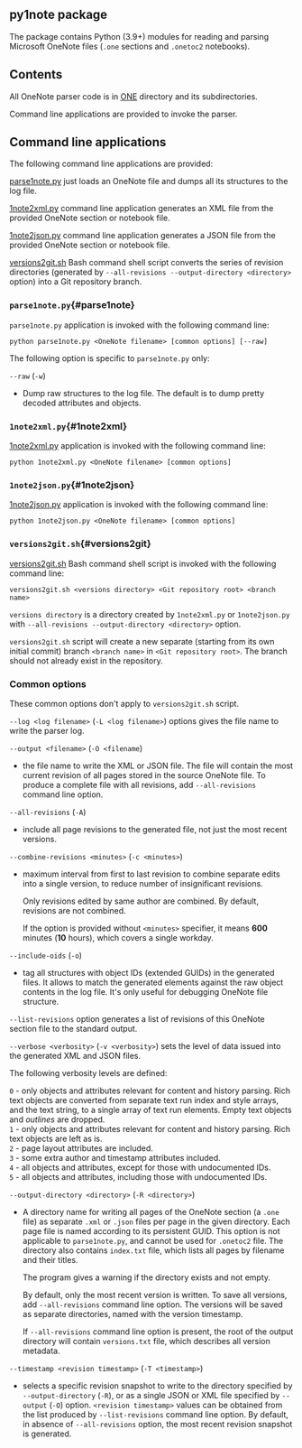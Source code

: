 py1note package
---------------

The package contains Python (3.9+) modules for reading and parsing Microsoft OneNote files (`.one` sections and `.onetoc2` notebooks).

## Contents

All OneNote parser code is in [ONE](ONE/README.md) directory and its subdirectories.

Command line applications are provided to invoke the parser.

## Command line applications

The following command line applications are provided:

[parse1note.py](#parse1note) just loads an OneNote file and dumps all its structures to the log file.

[1note2xml.py](#1note2xml) command line application generates an XML file from the provided OneNote section or notebook file.

[1note2json.py](#1note2json) command line application generates a JSON file from the provided OneNote section or notebook file.

[versions2git.sh](#versions2git) Bash command shell script converts the series of revision directories
(generated by `--all-revisions --output-directory <directory>` option) into a Git repository branch.

### `parse1note.py`{#parse1note}

`parse1note.py` application is invoked with the following command line:

```
python parse1note.py <OneNote filename> [common options] [--raw]
```

The following option is specific to `parse1note.py` only:

`--raw` (`-w`)
- Dump raw structures to the log file. The default is to dump pretty decoded attributes and objects.

### `1note2xml.py`{#1note2xml}

[1note2xml.py](1note2xml.py) application is invoked with the following command line:

```
python 1note2xml.py <OneNote filename> [common options]
```

### `1note2json.py`{#1note2json}

[1note2json.py](1note2json.py) application is invoked with the following command line:

```
python 1note2json.py <OneNote filename> [common options]
```

### `versions2git.sh`{#versions2git}

[versions2git.sh](versions2git.sh) Bash command shell script is invoked with the following command line:

```
versions2git.sh <versions directory> <Git repository root> <branch name>
```

`versions directory` is a directory created by `1note2xml.py` or `1note2json.py` with
`--all-revisions --output-directory <directory>` option.

`versions2git.sh` script will create a new separate (starting from its own initial commit) branch `<branch name>` in
`<Git repository root>`. The branch should not already exist in the repository.

### Common options

These common options don't apply to `versions2git.sh` script.

`--log <log filename>` (`-L <log filename>`) options gives the file name to write the parser log.

`--output <filename>` (`-O <filename`)
- the file name to write the XML or JSON file.
The file will contain the most current revision of all pages stored in the source OneNote file.
To produce a complete file with all revisions, add `--all-revisions` command line option.

`--all-revisions` (`-A`)
- include all page revisions to the generated file, not just the most recent versions.

`--combine-revisions <minutes>` (`-c <minutes>`)
- maximum interval from first to last revision to combine separate edits into a single version,
to reduce number of insignificant revisions.

	Only revisions edited by same author are combined. By default, revisions are not combined.

	If the option is provided without `<minutes>` specifier,
it means __600__ minutes (__10__ hours), which covers a single workday.

`--include-oids` (`-o`)
- tag all structures with object IDs (extended GUIDs) in the generated files.
It allows to match the generated elements against the raw object contents in the log file.
It's only useful for debugging OneNote file structure.

`--list-revisions` option generates a list of revisions of this OneNote section file to the standard output.

`--verbose <verbosity>` (`-v <verbosity>`) sets the level of data issued into the generated XML and JSON files.

The following verbosity levels are defined:

`0` - only objects and attributes relevant for content and history parsing.
Rich text objects are converted from separate text run index and style arrays, and the text string,
to a single array of text run elements. Empty text objects and *outlines* are dropped.  
`1` - only objects and attributes relevant for content and history parsing.
Rich text objects are left as is.  
`2` - page layout attributes are included.  
`3` - some extra author and timestamp attributes included.  
`4` - all objects and attributes, except for those with undocumented IDs.  
`5` - all objects and attributes, including those with undocumented IDs.

`--output-directory <directory>` (`-R <directory>`)
- A directory name for writing all pages of the OneNote section (a `.one` file)
as separate `.xml` or `.json` files per page in the given directory.
Each page file is named according to its persistent GUID.
This option is not applicable to `parse1note.py`, and cannot be used for `.onetoc2` file.
The directory also contains `index.txt` file, which lists all pages by filename and their titles.

	The program gives a warning if the directory exists and not empty.

	By default, only the most recent version is written.
To save all versions, add `--all-revisions` command line option.
The versions will be saved as separate directories, named with the version timestamp.

	If `--all-revisions` command line option is present, the root of the output directory will contain
`versions.txt` file, which describes all version metadata.

`--timestamp <revision timestamp>` (`-T <timestamp>`)
- selects a specific revision snapshot to write to the directory specified by `--output-directory` (`-R`),
or as a single JSON or XML file specified by `--output` (`-O`) option.
`<revision timestamp>` values can be obtained from the list produced by `--list-revisions` command line option.
By default, in absence of `--all-revisions` option, the most recent revision snapshot is generated.
